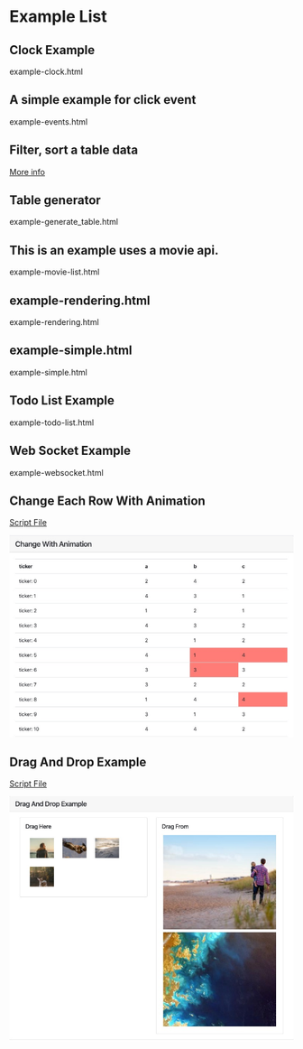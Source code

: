 # Example List

## Clock Example
example-clock.html
## A simple example for click event
example-events.html
## Filter, sort a table data
[More info](example-filter-sort-table-ajax-data.md) 
## Table generator
example-generate_table.html
## This is an example uses a movie api.
example-movie-list.html
## example-rendering.html
example-rendering.html
## example-simple.html
example-simple.html
## Todo List Example
example-todo-list.html
## Web Socket Example
example-websocket.html
## Change Each Row With Animation
[Script File](../src/examples/change-with-animation.js)

![alt test](example-change-with-animation.jpg)

## Drag And Drop Example

[Script File](../src/examples/drag_and_drop_example.js)
 
![alt test](drag_and_drop_example.jpg)

